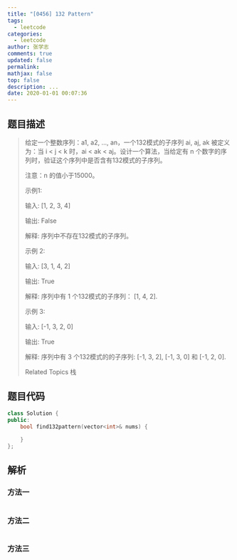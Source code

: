 ```yaml
---
title: "[0456] 132 Pattern"
tags:
  - leetcode
categories:
  - leetcode
author: 张学志
comments: true
updated: false
permalink:
mathjax: false
top: false
description: ...
date: 2020-01-01 00:07:36
---
```


## 题目描述

> 给定一个整数序列：a1, a2, ..., an，一个132模式的子序列 ai, aj, ak 被定义为：当 i < j < k 时，ai < ak < aj。设计一个算法，当给定有 n 个数字的序列时，验证这个序列中是否含有132模式的子序列。 
> 
> 注意：n 的值小于15000。 
> 
> 示例1: 
> 
> 
> 输入: [1, 2, 3, 4]
> 
> 输出: False
> 
> 解释: 序列中不存在132模式的子序列。
> 
> 
> 示例 2: 
> 
> 
> 输入: [3, 1, 4, 2]
> 
> 输出: True
> 
> 解释: 序列中有 1 个132模式的子序列： [1, 4, 2].
> 
> 
> 示例 3: 
> 
> 
> 输入: [-1, 3, 2, 0]
> 
> 输出: True
> 
> 解释: 序列中有 3 个132模式的的子序列: [-1, 3, 2], [-1, 3, 0] 和 [-1, 2, 0].
> 
> Related Topics 栈

## 题目代码

```cpp
class Solution {
public:
    bool find132pattern(vector<int>& nums) {
        
    }
};
```

## 解析

### 方法一

```cpp

```

### 方法二

```cpp

```

### 方法三

```cpp

```

